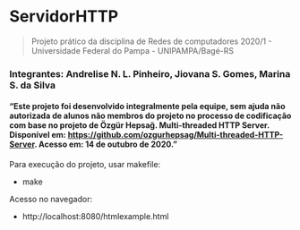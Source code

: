 # ServidorHTTP
> Projeto prático da disciplina de Redes de computadores 2020/1 - Universidade Federal do Pampa - UNIPAMPA/Bagé-RS
### Integrantes: Andrelise N. L. Pinheiro, Jiovana S. Gomes, Marina S. da Silva
#### “Este projeto foi desenvolvido integralmente pela equipe, sem ajuda não autorizada de alunos não membros do projeto no processo de codificação com base no projeto de Özgür Hepsağ. Multi-threaded HTTP Server. Disponível em: https://github.com/ozgurhepsag/Multi-threaded-HTTP-Server. Acesso em: 14 de outubro de 2020.”

Para execução do projeto, usar makefile:
   * make

Acesso no navegador: 
   * http://localhost:8080/htmlexample.html
